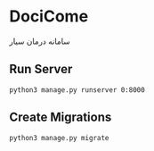 # DociCome

سامانه درمان سیار

## Run Server
    python3 manage.py runserver 0:8000

## Create Migrations
    python3 manage.py migrate